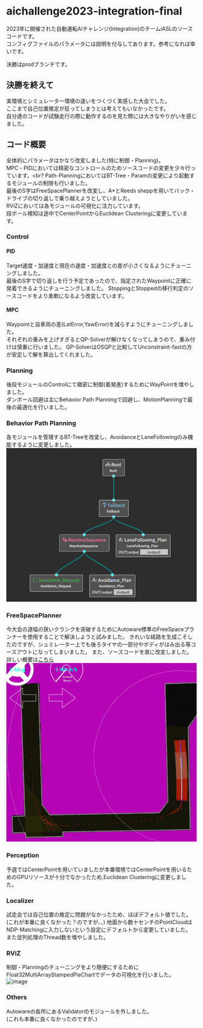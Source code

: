 # aichallenge2023-integration-final
2023年に開催された自動運転AIチャレンジ(Integration)のチームiASLのソースコードです。<br>
コンフィグファイルのパラメータには説明を付与してあります。参考になれば幸いです。

決勝はprodブランチです。
<br>
## 決勝を終えて
実環境とシミュレーター環境の違いをつくづく実感した大会でした。<br>
ここまで自己位置推定が狂ってしまうとは考えてもいなかったです。<br>
自分達のコードが試験走行の際に動作するのを見た際には大きなやりがいを感じました。

## コード概要
全体的にパラメータはかなり改変しました(特に制御・Planning)。<br>
MPC・PIDにおいては精密なコントロールのためソースコードの変更を少々行っています。<br?
Path-PlanningにおいてはBT-Tree・Paramの変更により起動するモジュールの制限も行いました。<br>
最後のS字はFreeSpacePlannerを改変し、A*とReeds sheppを用いてバック・ドライブの切り返しで乗り越えようとしていました。<br>
RViZにおいては各モジュールの可視化に注力しています。<br>
段ボール検知は途中でCenterPointからEuclidean Clusteringに変更しています。

### Control
#### PID
Target速度・加速度と現在の速度・加速度との差が小さくなるようにチューニングしました。<br>
最後のS字で切り返しを行う予定であったので、指定されたWaypointに正確に発着できるようにチューニングしました。
StoppingとStoppedの移行判定のソースコードをより柔軟になるよう改変しています。
#### MPC
Waypointと自車両の差(LatError,YawError)を減らすようにチューニングしました。<br>
それぞれの重みを上げすぎるとQP-Solverが解けなくなってしまうので、重み付けは慎重に行いました。
QP-SolverはOSQPと比較してUnconstraint-fastの方が安定して解を算出してくれました。
### Planning
後段モジュールのControlにて緻密に制御(着発進)するためにWayPointを増やしました。<br>
ダンボール回避は主にBehavior Path Planningで回避し、MotionPlanningで最後の最適化を行いました。<br>
### Behavior Path Planning
各モジュールを管理するBT-Treeを改変し、AvoidanceとLaneFollowingのみ機能するように変更しました。
![image](./assets/images/BT-tree.png)
### FreeSpacePlanner
今大会の道幅の狭いクランクを突破するためにAutoware標準のFreeSpaceプランナーを使用することで解決しようと試みました。
きれいな経路を生成こそしたのですが、シュミレーター上でも後ろタイヤの一部分やボディがはみ出る等コースアウトになってしまいました。
また、ソースコードを直に改変しました。詳しい概要は[こちら](./assets/docs/freespace.md)
![Freespace trajectry](./assets/images/freespace.png)
### Perception
予選ではCenterPointを用いていましたが本番環境ではCenterPointを用いるためのGPUリソースが十分でなかったため,Euclidean Clusteringに変更しました。
### Localizer
試走会では自己位置の推定に問題がなかったため、ほぼデフォルト値でした。<br>
(これが本番に良くなかった？のですが、、)
地面から数十センチのPointCloudはNDP-Matchingに入力しないという設定にデフォルトから変更していました。<br>
また並列処理のThread数を増やしました。
### RViZ
制御・Planningのチューニングをより簡便にするために
Float32MultiArrayStampedPieChartでデータの可視化を行いました。
![image](https://github.com/iASL-Gifu/aichallenge2023-integration-final/assets/99851410/18b1fc81-020a-4626-8408-c7c42b8bf844)


### Others
Autowareの各所にあるValidatorのモジュールを外しました。<br>
(これも本番に良くなかったのですが、)
